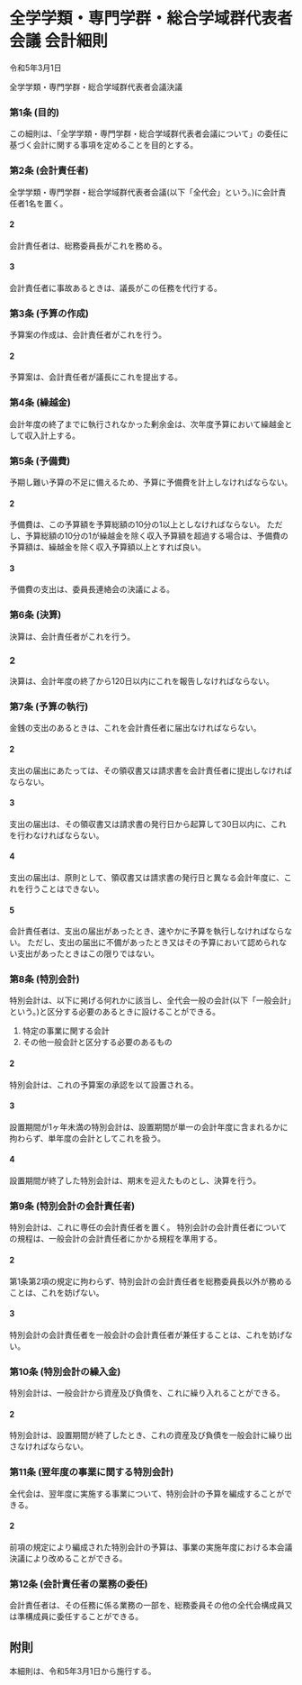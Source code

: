 # 全学学類・専門学群・総合学域群代表者会議 会計細則

令和5年3月1日

全学学類・専門学群・総合学域群代表者会議決議

### 第1条 (目的)

この細則は、「全学学類・専門学群・総合学域群代表者会議について」の委任に基づく会計に関する事項を定めることを目的とする。

### 第2条 (会計責任者)

全学学類・専門学群・総合学域群代表者会議(以下「全代会」という。)に会計責任者1名を置く。

#### 2

会計責任者は、総務委員長がこれを務める。

#### 3

会計責任者に事故あるときは、議長がこの任務を代行する。

### 第3条 (予算の作成)

予算案の作成は、会計責任者がこれを行う。

#### 2

予算案は、会計責任者が議長にこれを提出する。

### 第4条 (繰越金)

会計年度の終了までに執行されなかった剰余金は、次年度予算において繰越金として収入計上する。

### 第5条 (予備費)

予期し難い予算の不足に備えるため、予算に予備費を計上しなければならない。

#### 2

予備費は、この予算額を予算総額の10分の1以上としなければならない。
ただし、予算総額の10分の1が繰越金を除く収入予算額を超過する場合は、予備費の予算額は、繰越金を除く収入予算額以上とすれば良い。

#### 3

予備費の支出は、委員長連絡会の決議による。

### 第6条 (決算)

決算は、会計責任者がこれを行う。

### 2

決算は、会計年度の終了から120日以内にこれを報告しなければならない。

### 第7条 (予算の執行)

金銭の支出のあるときは、これを会計責任者に届出なければならない。

#### 2

支出の届出にあたっては、その領収書又は請求書を会計責任者に提出しなければならない。

#### 3

支出の届出は、その領収書又は請求書の発行日から起算して30日以内に、これを行わなければならない。

#### 4

支出の届出は、原則として、領収書又は請求書の発行日と異なる会計年度に、これを行うことはできない。

#### 5

会計責任者は、支出の届出があったとき、速やかに予算を執行しなければならない。
ただし、支出の届出に不備があったとき又はその予算において認められない支出があったときはこの限りではない。

### 第8条 (特別会計)

特別会計は、以下に掲げる何れかに該当し、全代会一般の会計(以下「一般会計」という。)と区分する必要のあるときに設けることができる。

1. 特定の事業に関する会計
2. その他一般会計と区分する必要のあるもの

#### 2

特別会計は、これの予算案の承認を以て設置される。

#### 3

設置期間が1ヶ年未満の特別会計は、設置期間が単一の会計年度に含まれるかに拘わらず、単年度の会計としてこれを扱う。

#### 4

設置期間が終了した特別会計は、期末を迎えたものとし、決算を行う。

### 第9条 (特別会計の会計責任者)

特別会計は、これに専任の会計責任者を置く。
特別会計の会計責任者についての規程は、一般会計の会計責任者にかかる規程を準用する。

#### 2

第1条第2項の規定に拘わらず、特別会計の会計責任者を総務委員長以外が務めることは、これを妨げない。

#### 3

特別会計の会計責任者を一般会計の会計責任者が兼任することは、これを妨げない。

### 第10条 (特別会計の繰入金)

特別会計は、一般会計から資産及び負債を、これに繰り入れることができる。

#### 2

特別会計は、設置期間が終了したとき、これの資産及び負債を一般会計に繰り出さなければならない。

### 第11条 (翌年度の事業に関する特別会計)

全代会は、翌年度に実施する事業について、特別会計の予算を編成することができる。

#### 2

前項の規定により編成された特別会計の予算は、事業の実施年度における本会議決議により改めることができる。

### 第12条 (会計責任者の業務の委任)

会計責任者は、その任務に係る業務の一部を、総務委員その他の全代会構成員又は準構成員に委任することができる。

## 附則

本細則は、令和5年3月1日から施行する。
